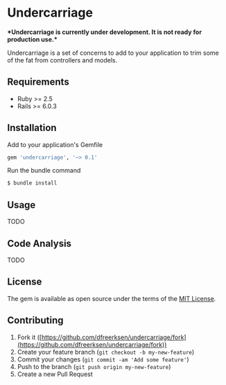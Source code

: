 # Undercarriage

**\*Undercarriage is currently under development. It is not ready for production use.\***

Undercarriage is a set of concerns to add to your application to trim some of the fat from controllers and models.

## Requirements

* Ruby >= 2.5
* Rails >= 6.0.3

## Installation

Add to your application's Gemfile

```ruby
gem 'undercarriage', '~> 0.1'
```

Run the bundle command

```bash
$ bundle install
```

## Usage

TODO

## Code Analysis

TODO

## License

The gem is available as open source under the terms of the [MIT License](https://opensource.org/licenses/MIT).

## Contributing

1. Fork it ([https://github.com/dfreerksen/undercarriage/fork](https://github.com/dfreerksen/undercarriage/fork))
2. Create your feature branch (`git checkout -b my-new-feature`)
3. Commit your changes (`git commit -am 'Add some feature'`)
4. Push to the branch (`git push origin my-new-feature`)
5. Create a new Pull Request
